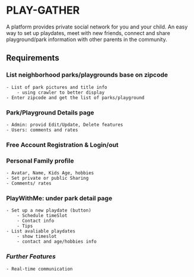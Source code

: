 # PLAY-GATHER 
A platform provides private social network for you and your child. An easy way to set up playdates, meet with new friends, connect and share playground/park information with other parents in the community.  

## Requirements
### List neighborhood parks/playgrounds base on zipcode
    - List of park pictures and title info 
        - using crawler to better display
    - Enter zipcode and get the list of parks/playground 
### Park/Playground Details page
    - Admin: provid Edit/Update, Delete features
    - Users: comments and rates 
### Free Account Registration & Login/out
### Personal Family profile
    - Avatar, Name, Kids Age, hobbies
    - Set private or public Sharing
    - Comments/ rates
### PlayWithMe: under park detail page
    - Set up a new playdate (button)
        - Schedule timeSlot
        - Contact info
        - Tips 
    - List avaliable playdates
        - show timeslot
        - contact and age/hobbies info 
### *Further Features*
    - Real-time communication 